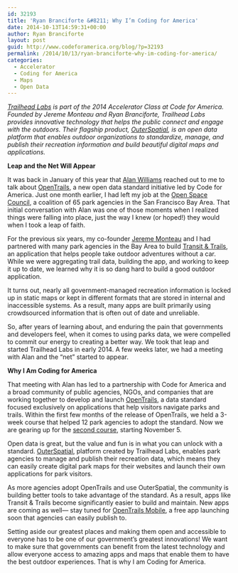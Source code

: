 ```yaml
---
id: 32193
title: 'Ryan Branciforte &#8211; Why I’m Coding for America'
date: 2014-10-13T14:59:31+00:00
author: Ryan Branciforte
layout: post
guid: http://www.codeforamerica.org/blog/?p=32193
permalink: /2014/10/13/ryan-branciforte-why-im-coding-for-america/
categories:
  - Accelerator
  - Coding for America
  - Maps
  - Open Data
---
```

_<a title="Trailhead Labs" href="http://trailheadlabs.com" target="_blank">Trailhead Labs</a> is part of the 2014 Accelerator Class at Code for America. Founded by Jereme Monteau and Ryan Branciforte, Trailhead Labs provides innovative technology that helps the public connect and engage with the outdoors. Their flagship product, <a title="OuterSpatial" href="http://outerspatial.com" target="_blank">OuterSpatial</a>, is an open data platform that enables outdoor organizations to standardize, manage, and publish their recreation information and build beautiful digital maps and applications._ 

**Leap and the Net Will Appear**
  
It was back in January of this year that <a title="Alan Williams" href="http://www.codeforamerica.org/people/alan-williams/" target="_blank">Alan Williams</a> reached out to me to talk about <a title="OpenTrails" href="http://opentraildata.org" target="_blank">OpenTrails</a>, a new open data standard initiative led by Code for America. Just one month earlier, I had left my job at the <a title="Open Space Council" href="http://openspacecouncil.org/" target="_blank">Open Space Council</a>, a coalition of 65 park agencies in the San Francisco Bay Area. That initial conversation with Alan was one of those moments when I realized things were falling into place, just the way I knew (or hoped!) they would when I took a leap of faith.

For the previous six years, my co-founder <a title="Jereme Monteau" href="https://www.linkedin.com/in/jerememonteau" target="_blank">Jereme Monteau</a> and I had partnered with many park agencies in the Bay Area to build <a title="Transit and Trails" href="http://www.transitandtrails.org/" target="_blank">Transit & Trails</a>, an application that helps people take outdoor adventures without a car. While we were aggregating trail data, building the app, and working to keep it up to date, we learned why it is so dang hard to build a good outdoor application.

It turns out, nearly all government-managed recreation information is locked up in static maps or kept in different formats that are stored in internal and inaccessible systems. As a result, many apps are built primarily using crowdsourced information that is often out of date and unreliable.

So, after years of learning about, and enduring the pain that governments and developers feel, when it comes to using parks data, we were compelled to commit our energy to creating a better way. We took that leap and started Trailhead Labs in early 2014. A few weeks later, we had a meeting with Alan and the “net” started to appear.

**Why I Am Coding for America**
  
That meeting with Alan has led to a partnership with Code for America and a broad community of public agencies, NGOs, and companies that are working together to develop and launch <a title="OpenTrails" href="http://www.codeforamerica.org/specifications/trails/" target="_blank">OpenTrails</a>, a data standard focused exclusively on applications that help visitors navigate parks and trails. Within the first few months of the release of OpenTrails, we held a 3-week course that helped 12 park agencies to adopt the standard. Now we are gearing up for the <a title="OpenTrails Course" href="http://www.opentraildata.org/course" target="_blank">second course</a>, starting November 5.

Open data is great, but the value and fun is in what you can unlock with a standard. <a title="OuterSpatial" href="http://www.outerspatial.com/" target="_blank">OuterSpatial</a>, platform created by Trailhead Labs, enables park agencies to manage and publish their recreation data, which means they can easily create digital park maps for their websites and launch their own applications for park visitors.

As more agencies adopt OpenTrails and use OuterSpatial, the community is building better tools to take advantage of the standard. As a result, apps like Transit & Trails become significantly easier to build and maintain. New apps are coming as well— stay tuned for <a title="OpenTrails Mobile" href="https://github.com/opentraildata/OpenTrails-Mobile" target="_blank">OpenTrails Mobile</a>, a free app launching soon that agencies can easily publish to.

Setting aside our greatest places and making them open and accessible to everyone has to be one of our government’s greatest innovations! We want to make sure that governments can benefit from the latest technology and allow everyone access to amazing apps and maps that enable them to have the best outdoor experiences. That is why I am Coding for America.
